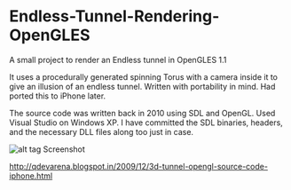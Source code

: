 Endless-Tunnel-Rendering-OpenGLES
=================================

A small project to render an Endless tunnel in OpenGLES 1.1

It uses a procedurally generated spinning Torus with a camera inside it to give an illusion of an endless tunnel. Written with portability in mind. Had ported this to iPhone later.

The source code was written back in 2010 using SDL and OpenGL. Used Visual Studio on Windows XP. I have committed the SDL binaries, headers, and the necessary DLL files along too just in case.

![alt tag](http://3.bp.blogspot.com/_Oht2jqXG8Hw/Sy29-rHRiYI/AAAAAAAABSg/P14ZqidEsJA/s320/tunnel.jpg)
Screenshot

http://qdevarena.blogspot.in/2009/12/3d-tunnel-opengl-source-code-iphone.html
